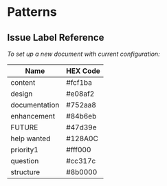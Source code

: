 # Patterns 

## Issue Label Reference

*To set up a new document with current configuration:*

Name | HEX Code
---- | --------
content | #fcf1ba
design | #e08af2
documentation | #752aa8
enhancement | #84b6eb
FUTURE | #47d39e
help wanted | #128A0C
priority1 | #fff000
question | #cc317c
structure | #8b0000
